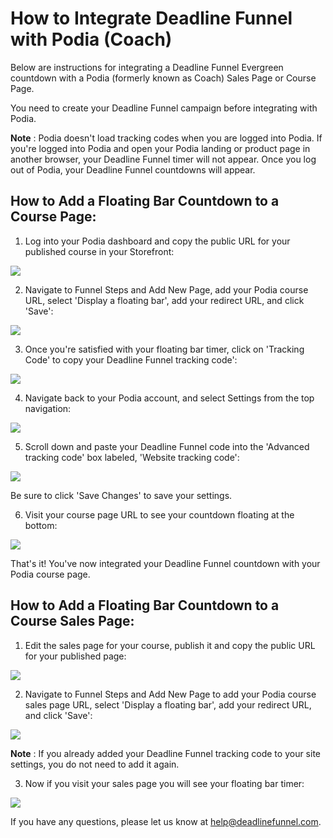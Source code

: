 # How to Integrate Deadline Funnel with Podia \(Coach\)

Below are instructions for integrating a Deadline Funnel Evergreen countdown with a Podia \(formerly known as Coach\) Sales Page or Course Page.

You need to create your Deadline Funnel campaign before integrating with Podia.

**Note** : Podia doesn't load tracking codes when you are logged into Podia. If you're logged into Podia and open your Podia landing or product page in another browser, your Deadline Funnel timer will not appear. Once you log out of Podia, your Deadline Funnel countdowns will appear.

## How to Add a Floating Bar Countdown to a Course Page:

1. Log into your Podia dashboard and copy the public URL for your published course in your Storefront:

![](https://d33v4339jhl8k0.cloudfront.net/docs/assets/53974d6ce4b0c76107b109d1/images/5e13681804286364bc938242/file-GBK0aq3MKZ.png)

2. Navigate to Funnel Steps and Add New Page, add your Podia course URL, select 'Display a floating bar', add your redirect URL, and click 'Save':

![](https://d33v4339jhl8k0.cloudfront.net/docs/assets/53974d6ce4b0c76107b109d1/images/5c783c362c7d3a0cb932155e/file-JDPyIgnWsG.png)

3. Once you're satisfied with your floating bar timer, click on 'Tracking Code' to copy your Deadline Funnel tracking code':

![](https://d33v4339jhl8k0.cloudfront.net/docs/assets/53974d6ce4b0c76107b109d1/images/5e136d0604286364bc9382a9/file-UiwBUhmDME.png)

4. Navigate back to your Podia account, and select Settings from the top navigation:

![](https://d33v4339jhl8k0.cloudfront.net/docs/assets/53974d6ce4b0c76107b109d1/images/5e13683504286364bc938246/file-6xjCa41hgG.png)

5. Scroll down and paste your Deadline Funnel code into the 'Advanced tracking code' box labeled, 'Website tracking code':

![](https://d33v4339jhl8k0.cloudfront.net/docs/assets/53974d6ce4b0c76107b109d1/images/5e1368622c7d3a7e9ae5cdbf/file-vhLGviwOwe.png)

Be sure to click 'Save Changes' to save your settings.

6. Visit your course page URL to see your countdown floating at the bottom:

![](https://d33v4339jhl8k0.cloudfront.net/docs/assets/53974d6ce4b0c76107b109d1/images/5e136acd04286364bc938272/file-Dyed9z4UOq.png)

That's it! You've now integrated your Deadline Funnel countdown with your Podia course page.

## How to Add a Floating Bar Countdown to a Course Sales Page:

1. Edit the sales page for your course, publish it and copy the public URL for your published page:

![](https://d33v4339jhl8k0.cloudfront.net/docs/assets/53974d6ce4b0c76107b109d1/images/5e136afc04286364bc938277/file-19v2unZMFB.png)

2. Navigate to Funnel Steps and Add New Page to add your Podia course sales page URL, select 'Display a floating bar', add your redirect URL, and click 'Save':

![](https://d33v4339jhl8k0.cloudfront.net/docs/assets/53974d6ce4b0c76107b109d1/images/5c783c362c7d3a0cb932155e/file-JDPyIgnWsG.png)

**Note** : If you already added your Deadline Funnel tracking code to your site settings, you do not need to add it again.

3. Now if you visit your sales page you will see your floating bar timer:

![](https://d33v4339jhl8k0.cloudfront.net/docs/assets/53974d6ce4b0c76107b109d1/images/5e136b422c7d3a7e9ae5cdfd/file-w8hsTiikmx.png)

If you have any questions, please let us know at [help@deadlinefunnel.com](mailto:mailto:help@deadlinefunnel.com).

